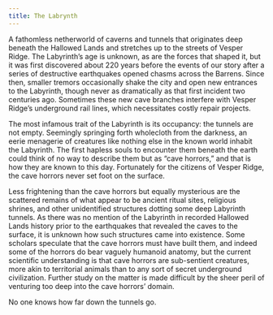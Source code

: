 ```yaml
---
title: The Labrynth
---
```


A fathomless netherworld of caverns and tunnels that originates deep beneath the Hallowed Lands and stretches up to the streets of Vesper Ridge. The Labyrinth’s age is unknown, as are the forces that shaped it, but it was first discovered about 220 years before the events of our story after a series of destructive earthquakes opened chasms across the Barrens. Since then, smaller tremors occasionally shake the city and open new entrances to the Labyrinth, though never as dramatically as that first incident two centuries ago. Sometimes these new cave branches interfere with Vesper Ridge’s underground rail lines, which necessitates costly repair projects.

The most infamous trait of the Labyrinth is its occupancy: the tunnels are not empty. Seemingly springing forth wholecloth from the darkness, an eerie menagerie of creatures like nothing else in the known world inhabit the Labyrinth. The first hapless souls to encounter them beneath the earth could think of no way to describe them but as “cave horrors,” and that is how they are known to this day. Fortunately for the citizens of Vesper Ridge, the cave horrors never set foot on the surface.

Less frightening than the cave horrors but equally mysterious are the scattered remains of what appear to be ancient ritual sites, religious shrines, and other unidentified structures dotting some deep Labyrinth tunnels. As there was no mention of the Labyrinth in recorded Hallowed Lands history prior to the earthquakes that revealed the caves to the surface, it is unknown how such structures came into existence. Some scholars speculate that the cave horrors must have built them, and indeed some of the horrors do bear vaguely humanoid anatomy, but the current scientific understanding is that cave horrors are sub-sentient creatures, more akin to territorial animals than to any sort of secret underground civilization. Further study on the matter is made difficult by the sheer peril of venturing too deep into the cave horrors’ domain.

No one knows how far down the tunnels go.